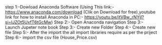 step 1:-Dowload Anaconda Software (Using This link:-https://www.anaconda.com/download (Clik on Download for free),youtube link for how to install Anaconda in PC:- https://youtu.be/itVBw_rNYjI?si=lJZOt5UxfT6tGcMw)
Step 2:- Open Anaconda navigation
Step 3:- Launch Jupeter note book
Step 3:- Create new Folder 
Step 4:- Create new file 
Step 5:- After the import the all import libraries require as per the priject
Step 6:- import the csv file (House_Price.csv)
